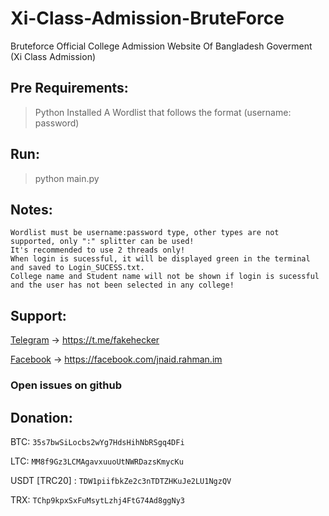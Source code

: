 # Xi-Class-Admission-BruteForce
Bruteforce Official College Admission Website Of Bangladesh Goverment (Xi Class Admission)

## Pre Requirements:
> Python Installed
> A Wordlist that follows the format (username: password)

## Run: 
> python main.py

## Notes:
```
Wordlist must be username:password type, other types are not supported, only ":" splitter can be used!
It's recommended to use 2 threads only!
When login is sucessful, it will be displayed green in the terminal and saved to Login_SUCESS.txt.
College name and Student name will not be shown if login is sucessful and the user has not been selected in any college!
```

## Support:
 
  [Telegram](https://t.me/fakehecker) -> https://t.me/fakehecker

  [Facebook](https://facebook.com/jnaid.rahman.im) -> https://facebook.com/jnaid.rahman.im

  ### Open issues on github

## Donation:

  BTC: ```35s7bwSiLocbs2wYg7HdsHihNbRSgq4DFi```

  LTC: ```MM8f9Gz3LCMAgavxuuoUtNWRDazsKmycKu```

  USDT [TRC20] : ```TDW1piifbkZe2c3nTDTZHKuJe2LU1NgzQV```

  TRX: ```TChp9kpxSxFuMsytLzhj4FtG74Ad8ggNy3```
